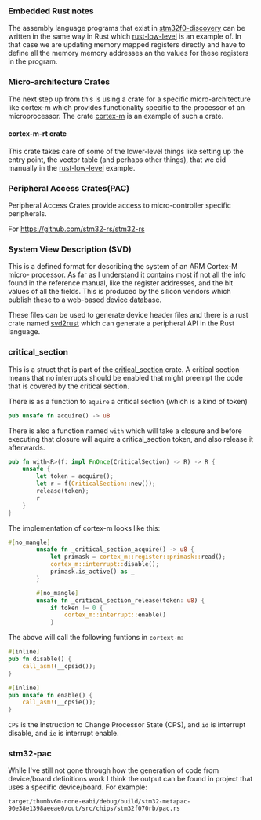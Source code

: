 ### Embedded Rust notes
The assembly language programs that exist in
[stm32f0-discovery](./stm32f0-discovery) can be written in the same way in Rust
which [rust-low-level](../rust-low-level) is an example of. In that case we are
updating memory mapped registers directly and have to define all the memory
memory addresses an the values for these registers in the program.

### Micro-architecture Crates
The next step up from this is using a crate for a specific micro-architecture
like cortex-m which provides functionality specific to the processor of an
microprocessor. The crate [cortex-m](https://crates.io/crates/cortex-m) is an
example of such a crate.

#### cortex-m-rt crate
This crate takes care of some of the lower-level things like setting up the
entry point, the vector table (and perhaps other things), that we did manually
in the [rust-low-level](../rust-low-level) example.

### Peripheral Access Crates(PAC)
Peripheral Access Crates provide access to micro-controller specific
peripherals.

For 
https://github.com/stm32-rs/stm32-rs


### System View Description (SVD)
This is a defined format for describing the system of an ARM Cortex-M micro-
processor. As far as I understand it contains most if not all the info found
in the reference manual, like the register addresses, and the bit values of all
the fields. This is produced by the silicon vendors which publish these to a
web-based [device database](https://www.arm.com/why-arm/technologies/cmsis).

These files can be used to generate device header files and there is a rust
crate named [svd2rust](https://docs.rs/svd2rust/latest/svd2rust/) which can
generate a peripheral API in the Rust language.


### critical_section
This is a struct that is part of the
[critical_section](https://docs.rs/critical-section/latest/critical_section)
crate. A critical section means that no interrupts should be enabled that might
preempt the code that is covered by the critical section.

There is as a function to `aquire` a critical section (which is a kind of token)
```rust
pub unsafe fn acquire() -> u8
```

There is also a function named `with` which will take a closure and before
executing that closure will aquire a critical_section token, and also release
it afterwards.
```rust
pub fn with<R>(f: impl FnOnce(CriticalSection) -> R) -> R {
    unsafe {
        let token = acquire();
        let r = f(CriticalSection::new());
        release(token);
        r
    }
}
```
The implementation of cortex-m looks like this:
```rust
#[no_mangle]
        unsafe fn _critical_section_acquire() -> u8 {
            let primask = cortex_m::register::primask::read();
            cortex_m::interrupt::disable();
            primask.is_active() as _
        }

        #[no_mangle]
        unsafe fn _critical_section_release(token: u8) {
            if token != 0 {
                cortex_m::interrupt::enable()
            }

```
The above will call the following funtions in `cortext-m`:
```rust
#[inline]                                                                       
pub fn disable() {                                                              
    call_asm!(__cpsid());                                                       
} 

#[inline]                                                                       
pub unsafe fn enable() {                                                        
    call_asm!(__cpsie());                                                       
}
```
`CPS` is the instruction to Change Processor State (CPS), and `id` is
interrupt disable, and `ie` is interrupt enable.


### stm32-pac
While I've still not gone through how the generation of code from device/board
definitions work I think the output can be found in project that uses a
specific device/board. For example:
```
target/thumbv6m-none-eabi/debug/build/stm32-metapac-90e38e1398aeeae0/out/src/chips/stm32f070rb/pac.rs
```
